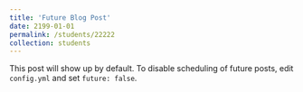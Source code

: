 ```yaml
---
title: 'Future Blog Post'
date: 2199-01-01
permalink: /students/22222
collection: students
---
```


This post will show up by default. To disable scheduling of future posts, edit `config.yml` and set `future: false`. 
